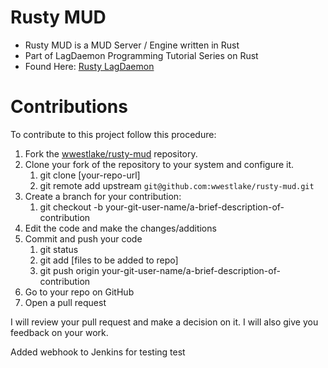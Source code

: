 # Rusty MUD

- Rusty MUD is a MUD Server / Engine written in Rust
- Part of LagDaemon Programming Tutorial Series on Rust
- Found Here: [Rusty LagDaemon](https://www.youtube.com/playlist?list=PLuzHVjFScUXW4bacZvaahwVlOK9DkcNRG)

# Contributions

To contribute to this project follow this procedure:

1. Fork the [wwestlake/rusty-mud](https://github.com/wwestlake/rusty-mud) repository.
2. Clone your fork of the repository to your system and configure it.
    1. git clone [your-repo-url]
    2. git remote add upstream ```git@github.com:wwestlake/rusty-mud.git```
3. Create a branch for your contribution:
    1. git checkout -b your-git-user-name/a-brief-description-of-contribution
4. Edit the code and make the changes/additions
5. Commit and push your code
    1. git status
    2. git add [files to be added to repo]
    3. git push origin your-git-user-name/a-brief-description-of-contribution
6. Go to your repo on GitHub
7. Open a pull request

I will review your pull request and make a decision on it.  I will also give you feedback on your work.

Added webhook to Jenkins for testing test
